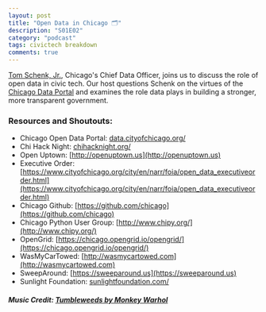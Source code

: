 ```yaml
---
layout: post
title: "Open Data in Chicago 🗂"
description: "S01E02"
category: "podcast"
tags: civictech breakdown
comments: true
---
```

[Tom Schenk, Jr.](https://twitter.com/tomschenkjr), Chicago's Chief Data Officer, joins us to discuss the role of open data in civic tech. Our host questions Schenk on the virtues of the [Chicago Data Portal](https://data.cityofchicago.org/) and examines the role data plays in building a stronger, more transparent government.

### Resources and Shoutouts:
- Chicago Open Data Portal: [data.cityofchicago.org/](data.cityofchicago.org/)
- Chi Hack Night: [chihacknight.org/](data.cityofchicago.org/)
- Open Uptown: [http://openuptown.us](http://openuptown.us)
- Executive Order: [https://www.cityofchicago.org/city/en/narr/foia/open_data_executiveorder.html](https://www.cityofchicago.org/city/en/narr/foia/open_data_executiveorder.html)
- Chicago Github: [https://github.com/chicago](https://github.com/chicago)
- Chicago Python User Group: [http://www.chipy.org/](http://www.chipy.org/)
- OpenGrid: [https://chicago.opengrid.io/opengrid/](https://chicago.opengrid.io/opengrid/)
- WasMyCarTowed: [http://wasmycartowed.com](http://wasmycartowed.com)
- SweepAround: [https://sweeparound.us](https://sweeparound.us)
- Sunlight Foundation: [sunlightfoundation.com/](sunlightfoundation.com/)

##### Music Credit: [Tumbleweeds by Monkey Warhol](http://freemusicarchive.org/music/Monkey_Warhol/Lonely_Hearts_Challenge/Monkey_Warhol_-_Tumbleweeds)
